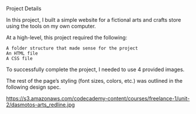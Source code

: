 Project Details

In this project, I built a simple website for a fictional arts and crafts store using the tools on my own computer. 

At a high-level, this project required the following:

    A folder structure that made sense for the project
    An HTML file
    A CSS file

To successfully complete the project, I needed to use 4 provided images.

The rest of the page’s styling (font sizes, colors, etc.) was outlined in the following design spec.

https://s3.amazonaws.com/codecademy-content/courses/freelance-1/unit-2/dasmotos-arts_redline.jpg

